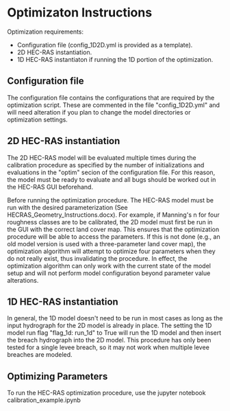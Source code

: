 # Optimizaton Instructions

Optimization requirements:
- Configuration file (config_1D2D.yml is provided as a template).
- 2D HEC-RAS instantiation.
- 1D HEC-RAS instantiaton if running the 1D portion of the optimization.

## Configuration file

The configuration file contains the configurations that are required by the optimization script. These are commented 
in the file "config_1D2D.yml" and will need alteration if you plan to change the model directories or optimization 
settings.

## 2D HEC-RAS instantiation

The 2D HEC-RAS model will be evaluated multiple times during the calibration procedure as specified by the number of 
initializations and evaluations in the "optim" secion of the configuration file. 
For this reason, the model must be ready to evaluate and all bugs should be worked out in the HEC-RAS GUI beforehand. 

Before running the optimization procedure.
The HEC-RAS model must be run with the desired parameterization (See HECRAS_Geometry_Instructions.docx). 
For example, if Manning's n for four roughness classes are to be calibrated, 
the 2D model must first be run in the GUI with the correct land cover map. 
This ensures that the optimization procedure will be able to access the parameters. 
If this is not done (e.g., an old model version is used with a three-parameter land cover map), 
the optimization algorithm will attempt to optimize four parameters when they do not really exist, 
thus invalidating the procedure. In effect, the optimization algorithm can only work with the current 
state of the model setup and will not perform model configuration beyond parameter value alterations.

## 1D HEC-RAS instantiation

In general, the 1D model doesn't need to be run in most cases as long as the input hydrograph for the 2D model is already in place. The setting the 1D model run flag "flag_1d: run_1d" to True will run the 1D model and then insert the breach hydrograph into the 2D model. This procedure has only been tested for a single levee breach, so it may not work when multiple levee breaches are modeled.

## Optimizing Parameters

To run the HEC-RAS optimization procedure, use the jupyter notebook calibration_example.ipynb
